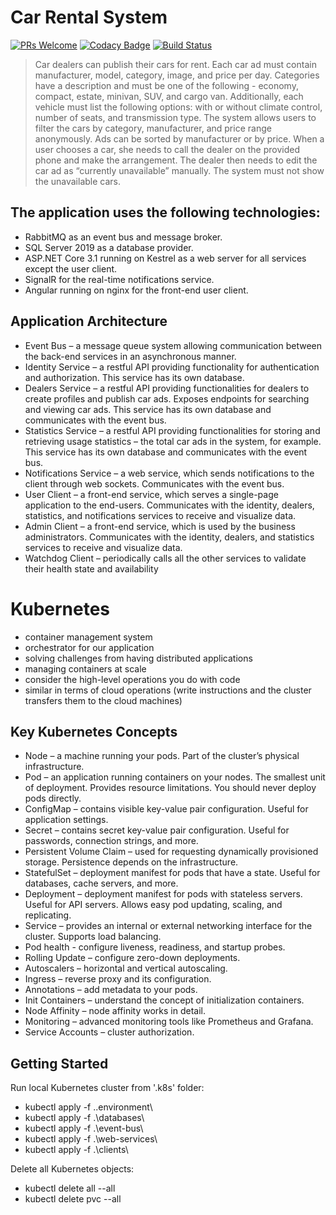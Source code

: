 # Car Rental System
[![PRs Welcome](https://img.shields.io/badge/PRs-welcome-brightgreen.svg)](http://makeapullrequest.com)
[![Codacy Badge](https://api.codacy.com/project/badge/Grade/ddb0bd7ff72e4e689d7b6f6ce6d5e029)](https://app.codacy.com/gh/profjordanov/kubernetes-playground?utm_source=github.com&utm_medium=referral&utm_content=profjordanov/kubernetes-playground&utm_campaign=Badge_Grade)
[![Build Status](https://travis-ci.com/profjordanov/kubernetes-playground.svg?branch=master)](https://travis-ci.com/profjordanov/kubernetes-playground)

> Car dealers can publish their cars for rent. Each car ad must contain manufacturer, model, category, image, and price per day. Categories have a description and must be one of the following - economy, compact, estate, minivan, SUV, and cargo van. Additionally, each vehicle must list the following options: with or without climate control, number of seats, and transmission type. The system allows users to filter the cars by category, manufacturer, and price range anonymously. Ads can be sorted by manufacturer or by price.
When a user chooses a car, she needs to call the dealer on the provided phone and make the arrangement. The dealer then needs to edit the car ad as “currently unavailable” manually. The system must not show the unavailable cars.

## The application uses the following technologies:
- RabbitMQ as an event bus and message broker.
- SQL Server 2019 as a database provider.
- ASP.NET Core 3.1 running on Kestrel as a web server for all services except the user client.
- SignalR for the real-time notifications service.
- Angular running on nginx for the front-end user client.

## Application Architecture
- Event Bus – a message queue system allowing communication between the back-end services in an asynchronous manner.
- Identity Service – a restful API providing functionality for authentication and authorization. This service has its own database.
- Dealers Service – a restful API providing functionalities for dealers to create profiles and publish car ads. Exposes endpoints for searching and viewing car ads. This service has its own database and communicates with the event bus.
- Statistics Service – a restful API providing functionalities for storing and retrieving usage statistics – the total car ads in the system, for example. This service has its own database and communicates with the event bus.
- Notifications Service – a web service, which sends notifications to the client through web sockets. Communicates with the event bus.
- User Client – a front-end service, which serves a single-page application to the end-users. Communicates with the identity, dealers, statistics, and notifications services to receive and visualize data.
- Admin Client – a front-end service, which is used by the business administrators. Communicates with the identity, dealers, and statistics services to receive and visualize data.
- Watchdog Client – periodically calls all the other services to validate their health state and availability

# Kubernetes
- container management system
- orchestrator for our application
- solving challenges from having distributed applications
- managing containers at scale
- consider the high-level operations you do with code
- similar in terms of cloud operations (write instructions and the cluster transfers them to the cloud machines)
## Key Kubernetes Concepts
- Node – a machine running your pods. Part of the cluster’s physical infrastructure.
- Pod – an application running containers on your nodes. The smallest unit of deployment. Provides resource limitations. You should never deploy pods directly.
- ConfigMap – contains visible key-value pair configuration. Useful for application settings.
- Secret – contains secret key-value pair configuration. Useful for passwords, connection strings, and more.
- Persistent Volume Claim – used for requesting dynamically provisioned storage. Persistence depends on the infrastructure.
- StatefulSet – deployment manifest for pods that have a state. Useful for databases, cache servers, and more.
- Deployment – deployment manifest for pods with stateless servers. Useful for API servers. Allows easy pod updating, scaling, and replicating.
- Service – provides an internal or external networking interface for the cluster. Supports load balancing.
- Pod health - configure liveness, readiness, and startup probes.
- Rolling Update – configure zero-down deployments.
- Autoscalers – horizontal and vertical autoscaling.
- Ingress – reverse proxy and its configuration.
- Annotations – add metadata to your pods.
- Init Containers – understand the concept of initialization containers.
- Node Affinity – node affinity works in detail.
- Monitoring – advanced monitoring tools like Prometheus and Grafana.
- Service Accounts – cluster authorization.

## Getting Started
Run local Kubernetes cluster from '.k8s' folder:
- kubectl apply -f .\.environment\
- kubectl apply -f .\databases\
- kubectl apply -f .\event-bus\
- kubectl apply -f .\web-services\
- kubectl apply -f .\clients\

Delete all Kubernetes objects:
- kubectl delete all --all
- kubectl delete pvc --all
